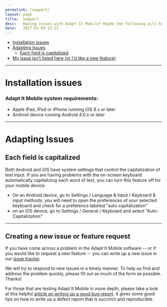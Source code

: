 ```yaml
---
permalink: /support/
layout: page
title:  Support
desc:   Having issues with Adapt It Mobile? Maybe the following will help.
date:   2017-01-03 12:21
---
```


* [Installation issues](#install-issues)
* [Adapting issues](#adapting-issues)
  * [Each field is capitalized](#auto-caps)
* [My issue isn't listed here (or I'd like a new feature)](#new-issue-or-feature)

----

<a id="install-issues"></a>

# Installation issues


<a id="system-requirements"></a>

### Adapt It Mobile system requirements: 

- Apple iPad, iPod or iPhone running iOS 8.x or later
- Android device running Android 4.0.x or later

----

<a id="adapting-issues"></a>

# Adapting Issues

<a id="auto-caps"></a>

## Each field is capitalized

Both Android and iOS have system settings that control the capitalization of text input. If you are having problems with the on-screen keyboard automatically capitalizing each word of text, you can turn this feature off for your mobile device:

- On an Android device, go to Settings / Language & Input / Keyboard & input methods; you will need to open the preferences of your selected keyboard and check for a preference labeled "auto capitalization"
- on an iOS device, go to Settings / General / Keyboard and select "Auto-Capitalization"

----

<a id="new-issue-or-feature"></a>

## Creating a new issue or feature request

If you have come across a problem in the Adapt It Mobile software -- or if you would like to request a new feature -- you can write up a new issue in our [issue tracker](https://github.com/adapt-it/adapt-it-mobile/issues).

We will try to respond to new issues in a timely manner. To help us find and address the problem quickly, please fill out as much of the form as possible. Thanks!

For those that are testing Adapt It Mobile in more depth, please take a look at this helpful [article on writing up a good bug report](http://www.softwaretestinghelp.com/how-to-write-good-bug-report/). It gives some good tips on how to write up a defect report that is succinct and reproducible.